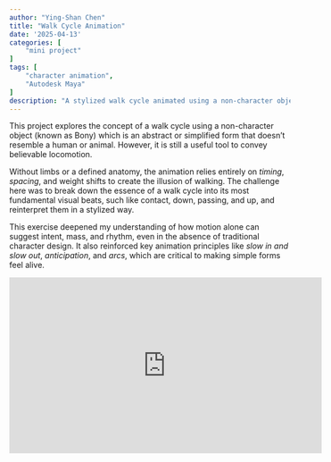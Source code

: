 ```yaml
---
author: "Ying-Shan Chen"
title: "Walk Cycle Animation"
date: '2025-04-13'
categories: [
    "mini project"
]
tags: [
    "character animation",
    "Autodesk Maya"
]
description: "A stylized walk cycle animated using a non-character object, focusing on rhythm, weight shift, and the illusion of locomotion through shape and timing alone."
---
```

This project explores the concept of a walk cycle using a non-character object (known as Bony) which is an abstract or simplified form that doesn’t resemble a human or animal. However, it is still a useful tool to convey believable locomotion.

Without limbs or a defined anatomy, the animation relies entirely on <em>timing</em>, <em>spacing</em>, and weight shifts to create the illusion of walking. The challenge here was to break down the essence of a walk cycle into its most fundamental visual beats, such like contact, down, passing, and up, and reinterpret them in a stylized way.

This exercise deepened my understanding of how motion alone can suggest intent, mass, and rhythm, even in the absence of traditional character design. It also reinforced key animation principles like <em>slow in and slow out</em>, <em>anticipation</em>, and <em>arcs</em>, which are critical to making simple forms feel alive.

<p align="center"><iframe width="560" height="315" src="https://www.youtube.com/embed/pnrPUZXYAQE?si=R-TIZofMGda3piKN&autoplay=1&loop=1&playlist=pnrPUZXYAQE" title="YouTube video player" frameborder="0" allow="accelerometer; autoplay; clipboard-write; encrypted-media; gyroscope; picture-in-picture; web-share" referrerpolicy="strict-origin-when-cross-origin" allowfullscreen></iframe></p>
